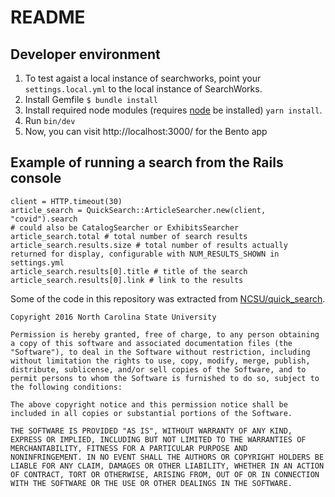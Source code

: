 # README

## Developer environment

1. To  test agaist a local instance of searchworks,  point your `settings.local.yml` to the local instance of SearchWorks.
2. Install Gemfile `$ bundle install`
3. Install required node modules (requires [node](https://nodejs.org/en/download) be installed) `yarn install`.
2. Run `bin/dev`
3. Now, you can visit http://localhost:3000/ for the Bento app


## Example of running a search from the Rails console

```
client = HTTP.timeout(30)
article_search = QuickSearch::ArticleSearcher.new(client, "covid").search
# could also be CatalogSearcher or ExhibitsSearcher
article_search.total # total number of search results
article_search.results.size # total number of results actually returned for display, configurable with NUM_RESULTS_SHOWN in settings.yml
article_search.results[0].title # title of the search
article_search.results[0].link # link to the results
```

Some of the code in this repository was extracted from [NCSU/quick_search](https://github.com/NCSU-Libraries/quick_search).
```
Copyright 2016 North Carolina State University

Permission is hereby granted, free of charge, to any person obtaining
a copy of this software and associated documentation files (the
"Software"), to deal in the Software without restriction, including
without limitation the rights to use, copy, modify, merge, publish,
distribute, sublicense, and/or sell copies of the Software, and to
permit persons to whom the Software is furnished to do so, subject to
the following conditions:

The above copyright notice and this permission notice shall be
included in all copies or substantial portions of the Software.

THE SOFTWARE IS PROVIDED "AS IS", WITHOUT WARRANTY OF ANY KIND,
EXPRESS OR IMPLIED, INCLUDING BUT NOT LIMITED TO THE WARRANTIES OF
MERCHANTABILITY, FITNESS FOR A PARTICULAR PURPOSE AND
NONINFRINGEMENT. IN NO EVENT SHALL THE AUTHORS OR COPYRIGHT HOLDERS BE
LIABLE FOR ANY CLAIM, DAMAGES OR OTHER LIABILITY, WHETHER IN AN ACTION
OF CONTRACT, TORT OR OTHERWISE, ARISING FROM, OUT OF OR IN CONNECTION
WITH THE SOFTWARE OR THE USE OR OTHER DEALINGS IN THE SOFTWARE.
```
